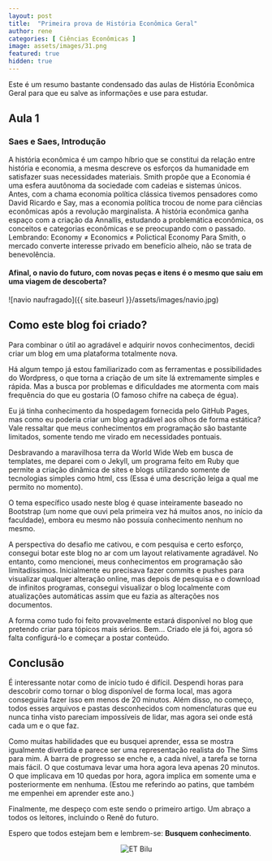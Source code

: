 ```yaml
---
layout: post
title:  "Primeira prova de História Econômica Geral"
author: rene
categories: [ Ciências Econômicas ]
image: assets/images/31.png
featured: true
hidden: true
---
```

Este é um resumo bastante condensado das aulas de História Econômica Geral para que eu salve as informações e use para estudar.

## Aula 1
### Saes e Saes, Introdução

A história econômica é um campo híbrio que se constitui da relação entre história e economia, a mesma descreve os esforços da humanidade em satisfazer suas necessidades materiais.
Smith propõe que a Economia é uma esfera auutônoma da sociedade com cadeias e sistemas únicos.
Antes, com a chama economia política clássica tivemos pensadores como David Ricardo e Say, mas a economia política trocou de nome para ciências econômicas após a revolução marginalista.
A história econômica ganha espaço com a criação da Annallis, estudando a problemática econômica, os conceitos e categorias econômicas e se preocupando com o passado.
Lembrando: Economy ≠ Economics ≠ Polictical Economy
Para Smith, o mercado converte interesse privado em benefício alheio, não se trata de benevolência.

#### Afinal, o navio do futuro, com novas peças e itens é o mesmo que saiu em uma viagem de descoberta?

![navio naufragado]({{ site.baseurl }}/assets/images/navio.jpg)

## Como este blog foi criado?

Para combinar o útil ao agradável e adquirir novos conhecimentos, decidi criar um blog em uma plataforma totalmente nova.

Há algum tempo já estou familiarizado com as ferramentas e possibilidades do Wordpress, o que torna a criação de um site lá extremamente simples e rápida. Mas a busca por problemas e dificuldades me atormenta com mais frequência do que eu gostaria (O famoso chifre na cabeça de égua).

Eu já tinha conhecimento da hospedagem fornecida pelo GitHub Pages, mas como eu poderia criar um blog agradável aos olhos de forma estática? Vale ressaltar que meus conhecimentos em programação são bastante limitados, somente tendo me virado em necessidades pontuais.

Desbravando a maravilhosa terra da World Wide Web em busca de templates, me deparei com o Jekyll, um programa feito em Ruby que permite a criação dinâmica de sites e blogs utilizando somente de tecnologias simples como html, css (Essa é uma descrição leiga a qual me permito no momento).

O tema específico usado neste blog é quase inteiramente baseado no Bootstrap (um nome que ouvi pela primeira vez há muitos anos, no início da faculdade), embora eu mesmo não possuía conhecimento nenhum no mesmo.

A perspectiva do desafio me cativou, e com pesquisa e certo esforço, consegui botar este blog no ar com um layout relativamente agradável. No entanto, como mencionei, meus conhecimentos em programação são limitadíssimos. Inicialmente eu precisava fazer commits e pushes para visualizar qualquer alteração online, mas depois de pesquisa e o download de infinitos programas, consegui visualizar o blog localmente com atualizações automáticas assim que eu fazia as alterações nos documentos.

A forma como tudo foi feito provavelmente estará disponível no blog que pretendo criar para tópicos mais sérios. Bem... Criado ele já foi, agora só falta configurá-lo e começar a postar conteúdo.

## Conclusão

É interessante notar como de início tudo é difícil. Despendi horas para descobrir como tornar o blog disponível de forma local, mas agora conseguiria fazer isso em menos de 20 minutos. Além disso, no começo, todos esses arquivos e pastas desconhecidos com nomenclaturas que eu nunca tinha visto pareciam impossíveis de lidar, mas agora sei onde está cada um e o que faz.

Como muitas habilidades que eu busquei aprender, essa se mostra igualmente divertida e parece ser uma representação realista do The Sims para mim. A barra de progresso se enche e, a cada nível, a tarefa se torna mais fácil. O que costumava levar uma hora agora leva apenas 20 minutos. O que implicava em 10 quedas por hora, agora implica em somente uma e posteriormente em nenhuma. (Estou me referindo ao patins, que também me empenhei em aprender este ano.)

Finalmente, me despeço com este sendo o primeiro artigo. Um abraço a todos os leitores, incluindo o Renê do futuro. 

Espero que todos estejam bem e lembrem-se: **Busquem conhecimento**.

<div style="text-align:center;">
  <img src="{{ site.baseurl }}/assets/images/ET-Bilu.webp" alt="ET Bilu">
</div>
